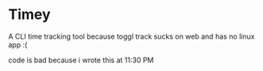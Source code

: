 # Timey

A CLI time tracking tool because toggl track sucks on web and has no linux app :( 



code is bad because i wrote this at 11:30 PM

